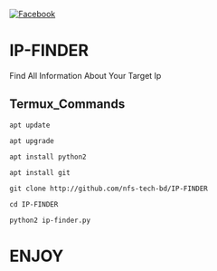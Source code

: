 [![Facebook](https://img.shields.io/badge/Facebook-Nafis-Fuad-blue?style=flat-square&logo=facebook)](https://www.facebook.com/nafis.fuad.904) 
# IP-FINDER
Find All Information About Your Target Ip

## Termux_Commands

```
apt update

apt upgrade

apt install python2

apt install git

git clone http://github.com/nfs-tech-bd/IP-FINDER

cd IP-FINDER

python2 ip-finder.py
```

# ENJOY
